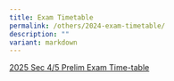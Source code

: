 ```yaml
---
title: Exam Timetable
permalink: /others/2024-exam-timetable/
description: ""
variant: markdown
---
```

[](/files/2025_Sec_4_5_Prelim_TT_withParentsLetter__2Jul__1.pdf)<a href="/files/Exam TT/2025_Sec_4_5_Prelim_TT_withParentsLetter__2Jul__1.pdf" rel="noopener noreferrer nofollow" target="_blank">2025 Sec 4/5 Prelim Exam Time-table</a>
